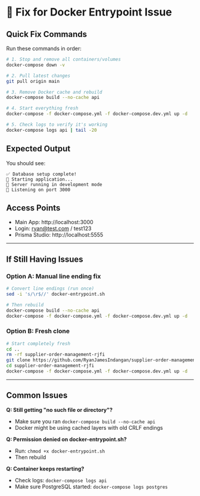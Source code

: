 # 🔧 Fix for Docker Entrypoint Issue

## Quick Fix Commands

Run these commands in order:

```bash
# 1. Stop and remove all containers/volumes
docker-compose down -v

# 2. Pull latest changes
git pull origin main

# 3. Remove Docker cache and rebuild
docker-compose build --no-cache api

# 4. Start everything fresh
docker-compose -f docker-compose.yml -f docker-compose.dev.yml up -d

# 5. Check logs to verify it's working
docker-compose logs api | tail -20
```

## Expected Output

You should see:
```
✅ Database setup complete!
🚀 Starting application...
🚀 Server running in development mode
📡 Listening on port 3000
```

## Access Points

- Main App: http://localhost:3000
- Login: ryan@test.com / test123
- Prisma Studio: http://localhost:5555

---

## If Still Having Issues

### Option A: Manual line ending fix
```bash
# Convert line endings (run once)
sed -i 's/\r$//' docker-entrypoint.sh

# Then rebuild
docker-compose build --no-cache api
docker-compose -f docker-compose.yml -f docker-compose.dev.yml up -d
```

### Option B: Fresh clone
```bash
# Start completely fresh
cd ..
rm -rf supplier-order-management-rjfi
git clone https://github.com/RyanJamesIndangan/supplier-order-management-rjfi.git
cd supplier-order-management-rjfi
docker-compose -f docker-compose.yml -f docker-compose.dev.yml up -d
```

---

## Common Issues

**Q: Still getting "no such file or directory"?**
- Make sure you ran `docker-compose build --no-cache api`
- Docker might be using cached layers with old CRLF endings

**Q: Permission denied on docker-entrypoint.sh?**
- Run: `chmod +x docker-entrypoint.sh`
- Then rebuild

**Q: Container keeps restarting?**
- Check logs: `docker-compose logs api`
- Make sure PostgreSQL started: `docker-compose logs postgres`

